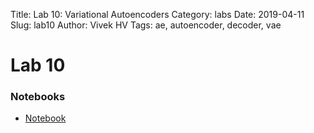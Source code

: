 Title: Lab 10: Variational Autoencoders
Category: labs
Date: 2019-04-11
Slug: lab10
Author: Vivek HV
Tags: ae, autoencoder, decoder, vae


# Lab 10
### Notebooks
- [Notebook]({filename}cs109b_lab10.ipynb)

